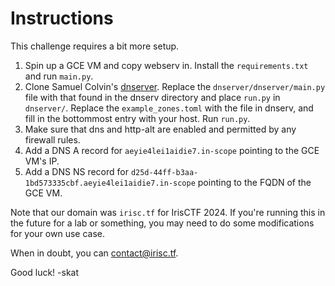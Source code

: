 # Instructions

This challenge requires a bit more setup.

1. Spin up a GCE VM and copy webserv in. Install the `requirements.txt` and run `main.py`.
2. Clone Samuel Colvin's [dnserver](https://github.com/samuelcolvin/dnserver/). Replace the `dnserver/dnserver/main.py` file with that found in the dnserv directory and place `run.py` in `dnserver/`. Replace the `example_zones.toml` with the file in dnserv, and fill in the bottommost entry with your host. Run `run.py`.
3. Make sure that dns and http-alt are enabled and permitted by any firewall rules.
4. Add a DNS A record for `aeyie4lei1aidie7.in-scope` pointing to the GCE VM's IP.
5. Add a DNS NS record for `d25d-44ff-b3aa-1bd573335cbf.aeyie4lei1aidie7.in-scope` pointing to the FQDN of the GCE VM.

Note that our domain was `irisc.tf` for IrisCTF 2024. If you're running this in the future for a lab or something, you may need to do some modifications for your own use case.

When in doubt, you can contact@irisc.tf.

Good luck! -skat
